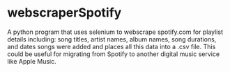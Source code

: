 # webscraperSpotify
A python program that uses selenium to webscrape spotify.com for playlist details including: song titles, artist names, album names, song durations, and dates songs were added and places all this data into a .csv file. This could be useful for migrating from Spotify to another digital music service like Apple Music.
